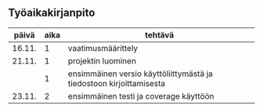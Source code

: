 ## Työaikakirjanpito


| päivä | aika | tehtävä |
| --- | --- | --- |
| 16.11. | 1 | vaatimusmäärittely |
| 21.11. | 1 | projektin luominen |
| | 1 | ensimmäinen versio käyttöliittymästä ja tiedostoon kirjoittamisesta |
| 23.11. | 2 | ensimmäinen testi ja coverage käyttöön |
